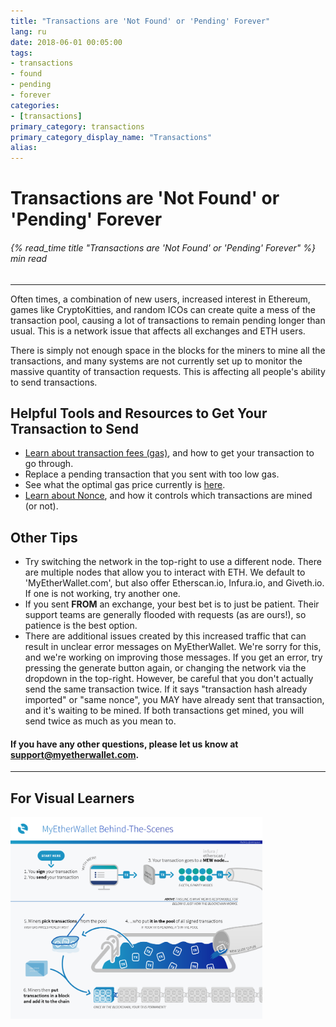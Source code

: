 ```yaml
---
title: "Transactions are 'Not Found' or 'Pending' Forever"
lang: ru
date: 2018-06-01 00:05:00
tags:
- transactions
- found
- pending
- forever
categories:
- [transactions]
primary_category: transactions
primary_category_display_name: "Transactions"
alias:
---
```


# __Transactions are 'Not Found' or 'Pending' Forever__
###### {% read_time title "Transactions are 'Not Found' or 'Pending' Forever" %} min read
***

Often times, a combination of new users, increased interest in Ethereum, games like CryptoKitties, and random ICOs can create quite a mess of the transaction pool, causing a lot of transactions to remain pending longer than usual. This is a network issue that affects all exchanges and ETH users.

There is simply not enough space in the blocks for the miners to mine all the transactions, and many systems are not currently set up to monitor the massive quantity of transaction requests. This is affecting all people's ability to send transactions.



## __Helpful Tools and Resources to Get Your Transaction to Send__
* [Learn about transaction fees (gas)][whatsgas], and how to get your transaction to go through.
* Replace a pending transaction that you sent with too low gas.
* See what the optimal gas price currently is [here][optimalGas].
* [Learn about Nonce][whatsnonce], and how it controls which transactions are mined (or not).



## __Other Tips__
* Try switching the network in the top-right to use a different node. There are multiple nodes that allow you to interact with ETH. We default to 'MyEtherWallet.com', but also offer Etherscan.io, Infura.io, and Giveth.io. If one is not working, try another one.
* If you sent **FROM** an exchange, your best bet is to just be patient. Their support teams are generally flooded with requests (as are ours!), so patience is the best option.
* There are additional issues created by this increased traffic that can result in unclear error messages on MyEtherWallet. We're sorry for this, and we're working on improving those messages. If you get an error, try pressing the generate button again, or changing the network via the dropdown in the top-right. However, be careful that you don't actually send the same transaction twice. If it says "transaction hash already imported" or "same nonce", you MAY have already sent that transaction, and it's waiting to be mined. If both transactions get mined, you will send twice as much as you mean to.



#### __If you have any other questions, please let us know at support@myetherwallet.com.__
***

## __For Visual Learners__

<img src="/images/posts/transactions/tx_pool_infographic.png" width="80%">

[whatsgas]: /posts/transactions/what-is-gas/
[optimalGas]: https://ethgasstation.info/
[whatsnonce]: /posts/transactions/what-is-nonce/
